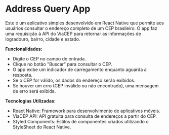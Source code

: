 # Address Query App

Este é um aplicativo simples desenvolvido em React Native que permite aos usuários consultar o endereço completo de um CEP brasileiro. O app faz uma requisição à API do ViaCEP para retornar as informações de logradouro, bairro, cidade e estado.

**Funcionalidades:**

* Digite o CEP no campo de entrada.
* Clique no botão "Buscar" para consultar o CEP.
* O app exibe um indicador de carregamento enquanto aguarda a resposta.
* Se o CEP for válido, os dados do endereço serão exibidos.
* Se houver um erro (CEP inválido ou não encontrado), uma mensagem de erro será exibida.
  
**Tecnologias Utilizadas:**

* React Native: Framework para desenvolvimento de aplicativos móveis.
* ViaCEP API: API gratuita para consulta de endereços a partir do CEP.
* Styled Components: Estilos de componentes criados utilizando o StyleSheet do React Native.
  
